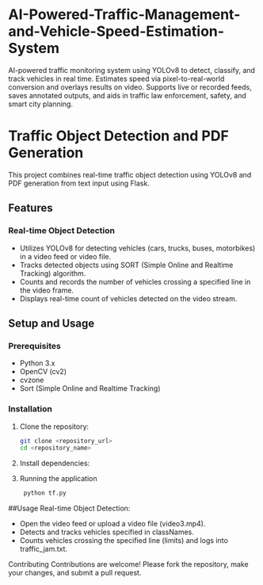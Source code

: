# AI-Powered-Traffic-Management-and-Vehicle-Speed-Estimation-System
AI-powered traffic monitoring system using YOLOv8 to detect, classify, and track vehicles in real time. Estimates speed via pixel-to-real-world conversion and overlays results on video. Supports live or recorded feeds, saves annotated outputs, and aids in traffic law enforcement, safety, and smart city planning.
# Traffic Object Detection and PDF Generation

This project combines real-time traffic object detection using YOLOv8 and PDF generation from text input using Flask.

## Features

### Real-time Object Detection

- Utilizes YOLOv8 for detecting vehicles (cars, trucks, buses, motorbikes) in a video feed or video file.
- Tracks detected objects using SORT (Simple Online and Realtime Tracking) algorithm.
- Counts and records the number of vehicles crossing a specified line in the video frame.
- Displays real-time count of vehicles detected on the video stream.

## Setup and Usage

### Prerequisites

- Python 3.x
- OpenCV (cv2)
- cvzone
- Sort (Simple Online and Realtime Tracking)

### Installation

1. Clone the repository:

   ```bash
   git clone <repository_url>
   cd <repository_name>
2. Install dependencies:
3. Running the application
   ```bash
    python tf.py

##Usage
Real-time Object Detection:

- Open the video feed or upload a video file (video3.mp4).
- Detects and tracks vehicles specified in classNames.
- Counts vehicles crossing the specified line (limits) and logs into traffic_jam.txt.

Contributing
Contributions are welcome! Please fork the repository, make your changes, and submit a pull request.

